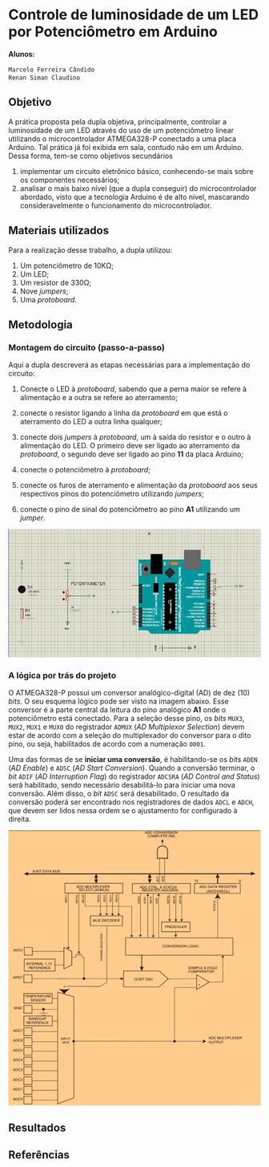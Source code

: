 # Controle de luminosidade de um LED por Potenciômetro em Arduino

**Alunos:** 

    Marcelo Ferreira Cândido
    Renan Siman Claudino

## Objetivo
A prática proposta pela dupla objetiva, principalmente, controlar a luminosidade de um LED
através do uso de um potenciômetro linear utilizando o microcontrolador 
ATMEGA328-P conectado a uma placa Arduino. Tal prática já foi exibida em sala, 
contudo não em um Arduino. Dessa forma, tem-se como objetivos secundários 
1. implementar um circuito eletrônico básico, conhecendo-se mais sobre os componentes necessários; 
1. analisar o mais baixo nível (que a dupla conseguir) do microcontrolador abordado, visto 
    que a tecnologia Arduino é de alto nível, mascarando consideravelmente o funcionamento
    do microcontrolador.

## Materiais utilizados
Para a realização desse trabalho, a dupla utilizou:
1. Um potenciômetro de 10KΩ;
1. Um LED;
1. Um resistor de 330Ω;
1. Nove _jumpers_;
1. Uma _protoboard_.

## Metodologia
### Montagem do circuito (passo-a-passo)
Aqui a dupla descreverá as etapas necessárias para a implementação do circuito:
1. Conecte o LED à _protoboard_, sabendo que a perna maior se refere à alimentação e a outra 
    se refere ao aterramento;
1. conecte o resistor ligando a linha da _protoboard_ em que está o aterramento do LED a outra 
    linha qualquer;
1. conecte dois _jumpers_ à _protoboard_, um à saída do resistor e o outro à alimentação do LED. 
    O primeiro deve ser ligado ao aterramento da _protoboard_, o segundo deve ser ligado ao pino 
    **11** da placa Arduino;

4. conecte o potenciômetro à _protoboard_;
4. conecte os furos de aterramento e alimentação da _protoboard_ aos seus respectivos pinos do 
    potenciômetro utilizando _jumpers_;
4. conecte o pino de sinal do potenciômetro ao pino **A1** utilizando um _jumper_.

![Conexão do potenciômetro e do LED à placa Arduino](images/schematic-proteus.jpg)

### A lógica por trás do projeto
O ATMEGA328-P possui um conversor analógico-digital (AD) de dez (10) _bits_. O seu esquema lógico 
pode ser visto na imagem abaixo. Esse conversor é a parte central da leitura do pino analógico **A1** 
onde o potenciômetro está conectado. Para a seleção desse pino, os _bits_ `MUX3`, `MUX2`, `MUX1` e `MUX0` 
do registrador `ADMUX` (_AD Multiplexor Selection_) devem estar de acordo com a seleção do multiplexador 
do conversor para o dito pino, ou seja, habilitados de acordo com a numeração `0001`.

Uma das formas de se **iniciar uma conversão**, é habilitando-se os _bits_ `ADEN` (_AD Enable_) e `ADSC` 
(_AD Start Conversion_). Quando a conversão terminar, o _bit_ `ADIF` (_AD Interruption Flag_) do registrador
`ADCSRA` (_AD Control and Status_) será habilitado, sendo necessário desabilitá-lo para iniciar uma nova 
conversão. Além disso, o _bit_ `ADSC` será desabilitado. O resultado da conversão poderá ser encontrado 
nos registradores de dados `ADCL` e `ADCH`, que devem ser lidos nessa ordem se o ajustamento for 
configurado à direita.

![Esquema lógico do conversor analógico do ATMEGA328-P](images/esquema-conversor-ad.png)



## Resultados

## Referências
